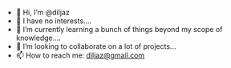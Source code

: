 - 👋 Hi, I’m @diljaz
- 👀 I have no interests....
- 🌱 I’m currently learning a bunch of things beyond my scope of knowledge....
- 💞️ I’m looking to collaborate on a lot of projects...
- 📫 How to reach me: diljaz@gmail.com

<!---
diljaz/diljaz is a ✨ special ✨ repository because its `README.md` (this file) appears on your GitHub profile.
You can click the Preview link to take a look at your changes.
--->

